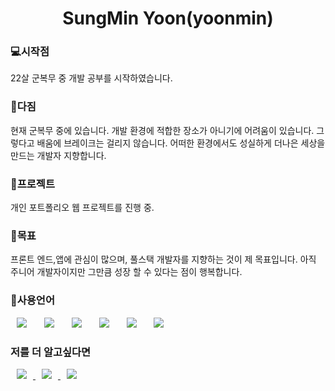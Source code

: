 <h1 align="center"> SungMin Yoon(yoonmin)</h1>

<h3>💻시작점</h3>
22살 군복무 중 개발 공부를 시작하였습니다.

<h3>🦅다짐</h3>
현재 군복무 중에 있습니다. 개발 환경에 적합한 장소가 아니기에 어려움이 있습니다. 
그렇다고 배움에 브레이크는 걸리지 않습니다. 어떠한 환경에서도 성실하게 더나은 세상을 만드는 개발자 지향합니다.

<h3>📲프로젝트</h3>
개인 포트폴리오 웹 프로젝트를 진행 중.

<h3>🤗목표</h3>
프론트 엔드,앱에 관심이 많으며, 풀스택 개발자를 지향하는 것이 제 목표입니다.
아직 주니어 개발자이지만 그만큼 성장 할 수 있다는 점이 행복합니다.

<h3>📢사용언어</h3>
<div>
<img src="https://img.shields.io/badge/Python-007396?style=flat-square&logo=Python&logoColor=white" style="height : auto; margin-left : 10px; margin-right : 10px;"/></a>&nbsp;
<img src="https://img.shields.io/badge/React-4479A1?style=flat-square&logo=React&logoColor=white" style="height : auto; margin-left : 10px; margin-right : 10px;"/></a>&nbsp;
<img src="https://img.shields.io/badge/Django-6DB33F?style=flat-square&logo=Django&logoColor=white" style="height : auto; margin-left : 10px; margin-right : 10px;"/></a>&nbsp;
<img src="https://img.shields.io/badge/HTML5-E34F26?style=flat-square&logo=HTML5&logoColor=white" style="height : auto; margin-left : 10px; margin-right : 10px;"/></a>&nbsp;
<img src="https://img.shields.io/badge/CSS3-1572B6?style=flat-square&logo=CSS3&logoColor=white" style="height : auto; margin-left : 10px; margin-right : 10px;"/></a>&nbsp;
<img src="https://img.shields.io/badge/JavaScript-F7DF1E?style=flat-square&logo=JavaScript&logoColor=white" style="height : auto; margin-left : 10px; margin-right : 10px;"/></a>&nbsp;
</div>

<h3>저를 더 알고싶다면</h3>
<a href="https://yoon-min-codinglog.tistory.com/">
    <img src="http://img.shields.io/badge/Tech Blog-ff7965?style=flat&logo=Emby&logoColor=white&link=https://yoon-min-codinglog.tistory.com/"
        style="height : auto; margin-left : 10px; margin-right : 10px;"/>
</a>

<a href="https://ysmgg1@naver.com">
    <img src="http://img.shields.io/badge/yoonmin_WEB Page-2667d8?style=flat&logo=Emby&logoColor=white&link=https://ysmgg1@naver.com"
        style="height : auto; margin-left : 10px; margin-right : 10px;"/>
</a>

<a href="https://yoonminweb.y00nmin.repl.co/">
    <img src="http://img.shields.io/badge/Naver Mail:ysmgg1@naver.com-7dff8c?style=flat&logo=naver&logoColor=white&link=https://yoonminweb.y00nmin.repl.co/"
        style="height : auto; margin-left : 10px; margin-right : 10px;"/>
</a>

